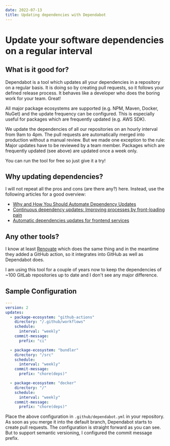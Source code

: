 ```yaml
---
date: 2022-07-13
title: Updating dependencies with Dependabot
---
```

# Update your software dependencies on a regular interval

## What is it good for?

Dependabot is a tool which updates all your dependencies in a repository on a regular basis. It is doing so by creating pull
requests, so it follows your defined release process. It behaves like a developer who does the boring work for your team. Great!

All major package ecosystems are supported (e.g. NPM, Maven, Docker, NuGet) and the update frequency can be configured.
This is especially useful for packages which are frequently updated (e.g. AWS SDK).

We update the dependencies of all our repositories on an hourly interval from 9am to 4pm. The pull requests are
automatically merged into production without a manual review. But we made one exception to the rule: Major updates have
to be reviewed by a team member. Packages which are frequently updated (see above) are updated once a week only.

You can run the tool for free so just give it a try!

## Why updating dependencies?

I will not repeat all the pros and cons (are there any?) here. Instead, use the following articles for a good overview:

- [Why and How You Should Automate Dependency Updates](https://www.mend.io/free-developer-tools/blog/why-and-how-you-should-automate-dependency-updates/)
- [Continuous dependency updates: Improving processes by front-loading pain](https://snyk.io/blog/continuous-dependency-updates-improving-processes-front-loading-pain/)
- [Automatic dependencies updates for frontend services](https://medium.com/azimolabs/automatic-dependencies-updates-for-frontend-services-3af5873d5592)

## Any other tools?

I know at least [Renovate](https://www.mend.io/free-developer-tools/renovate/) which does the same thing and in the meantime
they added a GitHub action, so it integrates into GitHub as well as Dependabot does.

I am using this tool for a couple of years now to keep the dependencies of ~100 GitLab repositories up to date and
I don't see any major difference.

## Sample Configuration

```yaml
---
version: 2
updates:
  - package-ecosystem: "github-actions"
    directory: "/.github/workflows"
    schedule:
      interval: "weekly"
    commit-message:
      prefix: "ci"

  - package-ecosystem: "bundler"
    directory: "/src"
    schedule:
      interval: "weekly"
    commit-message:
      prefix: "chore(deps)"

  - package-ecosystem: "docker"
    directory: "/"
    schedule:
      interval: "weekly"
    commit-message:
      prefix: "chore(deps)"
```

Place the above configuration in `.github/dependabot.yml` in your repository. As soon as you merge it into the default branch,
Dependabot starts to create pull requests. The configuration is straight forward as you can see. But to support semantic
versioning, I configured the commit message prefix.
